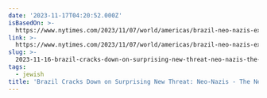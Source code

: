 ```yaml
---
date: '2023-11-17T04:20:52.000Z'
isBasedOn: >-
  https://www.nytimes.com/2023/11/07/world/americas/brazil-neo-nazis-extremism.html
link: >-
  https://www.nytimes.com/2023/11/07/world/americas/brazil-neo-nazis-extremism.html
slug: >-
  2023-11-16-brazil-cracks-down-on-surprising-new-threat-neo-nazis-the-new-york-times
tags:
  - jewish
title: 'Brazil Cracks Down on Surprising New Threat: Neo-Nazis - The New York Times'
---
```


